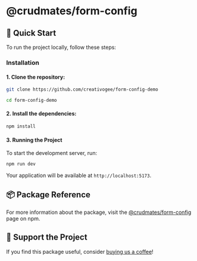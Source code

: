 # @crudmates/form-config

## 🚀 Quick Start

To run the project locally, follow these steps:

### Installation

#### 1. Clone the repository:

```sh
git clone https://github.com/creativogee/form-config-demo

cd form-config-demo
 ```

#### 2. Install the dependencies:
```sh
npm install
```

#### 3. Running the Project

To start the development server, run:
```sh
npm run dev
```

Your application will be available at `http://localhost:5173`.

## 📦 Package Reference

For more information about the package, visit the [@crudmates/form-config](https://www.npmjs.com/package/@crudmates/form-config) page on npm.

## 💖 Support the Project

If you find this package useful, consider [buying us a coffee](https://www.paypal.com/donate?hosted_button_id=Z9NGDEGSC3LPY)!